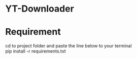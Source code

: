 # YT-Downloader

# Requirement
cd to project folder and paste the line below to your terminal <br>
pip install -r requirements.txt
